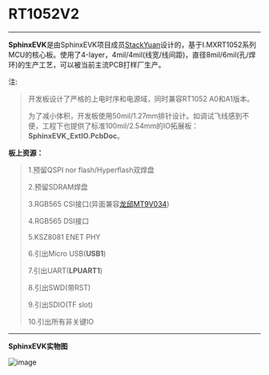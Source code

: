 # RT1052V2

---

**SphinxEVK**是由SphinxEVK项目成员[StackYuan](https://github.com/StackYuan)设计的，基于I.MXRT1052系列MCU的核心板。使用了4-layer，4mil/4mil(线宽/线间距)，直径8mil/6mil(孔/焊环)的生产工艺，可以被当前主流PCB打样厂生产。

注: 

> 开发板设计了严格的上电时序和电源域，同时兼容RT1052 A0和A1版本。
> 
> 为了减小体积，开发板使用50mil/1.27mm排针设计。如调试飞线感到不便，工程下也提供了标准100mil/2.54mm的IO拓展板：**SphinxEVK_ExtIO.PcbDoc**。

**板上资源：**

> 1.预留QSPI nor flash/Hyperflash双焊盘
> 
> 2.预留SDRAM焊盘
> 
> 3.RGB565 CSI接口(异面兼容[龙邱MT9V034](https://item.taobao.com/item.htm?spm=a1z10.1-c-s.w5003-17544280197.3.4d1e5e05JhMYK8&id=562070292609&scene=taobao_shop))
> 
> 4.RGB565 DSI接口
> 
> 5.KSZ8081 ENET PHY
> 
> 6.引出Micro USB(**USB1**) 
> 
> 7.引出UART(**LPUART1**)
> 
> 8.引出SWD(带RST)
> 
> 9.引出SDIO(TF slot)
> 
> 10.引出所有非关键IO

---

**SphinxEVK实物图**

![image](https://github.com/SphinxEVK/RT1052V2/blob/master/SphinxEVK.jpg)
